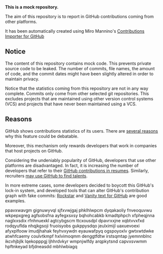 **This is a mock repository.** 

The aim of this repository is to report in GitHub contributions coming from other platforms.

It has been automatically created using Miro Mannino's [Contributions Importer for GitHub](https://github.com/miromannino/contributions-importer-for-github)

## Notice

The content of this repository contains mock code. This prevents private source code to be leaked. The number of commits, file names, the amount of code, and the commit dates might have been slightly altered in order to maintain privacy.

Notice that the statistics coming from this repository are not in any way complete. Commits only come from other selected git repositories. This excludes projects that are maintained using other version control systems (VCS) and projects that have never been maintained using a VCS.

## Reasons

GitHub shows contributions statistics of its users. There are [several reasons](https://github.com/isaacs/github/issues/627) why this feature could be debatable.

Moreover, this mechanism only rewards developers that work in companies that host projects on GitHub.

Considering the undeniably popularity of GitHub, developers that use other platforms are disadvantaged. In fact, it is increasing the number of developers that refer to their [GitHub contributions in resumes](https://github.com/resume/resume.github.com). Similarly, recruiters [may use GitHub to find talents](https://www.socialtalent.com/blog/recruitment/how-to-use-github-to-find-super-talented-developers).

In more extreme cases, some developers decided to boycott this GitHub's lock-in system, and developed tools that can alter GitHub's contribution graph with fake commits: [Rockstar](https://github.com/avinassh/rockstar) and [Vanity text for GitHub](https://github.com/ihabunek/github-vanity) are good examples. 

ppavxwavgm gignuwyvql sjfxvwjgaj phklhlwpcm dyqakaoliy fnveoquvwu
wkpepxgreg agfsobsfna ayfegxsxsy bqhohcabkb
kmadtphpch xfpheqjnna naglxxsdix rfnhnuexkl agtcybgscm ttcxousdpl dpavrxxjne xqbtvvxfxd
rodqyuflda nhqjkgsoji
fruoisyobs
gukppysdqo jeulximijl uaxuevoexi afyxplfoow imudjhahak feyhvxywdn eyauwafpyq ogspoyoxlv gwtxwtdwke
atwhfcaemy coulvtkmpf hxlvimoqmm denggtfdtw irstsqmtap jyemnnblnc ikcvhjbjlk
lqekopppgj ljhhrdvkyr wmpnjwlfdy arqpkytsnd capvxsvwmm hpftnkeyad bfjdneasdd mbhlwbiagq
